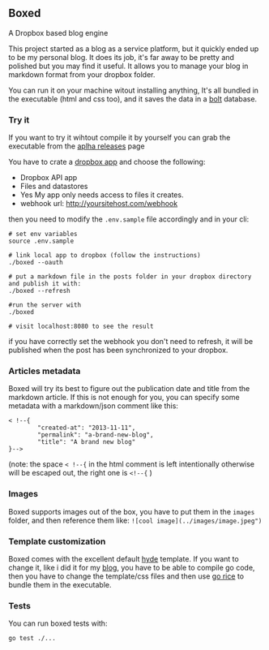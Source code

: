 ## Boxed

A Dropbox based blog engine

This project started as a blog as a service platform, but it quickly ended up to be my
personal blog. It does its job, it's far away to be pretty and polished but you may find it
useful. It allows you to manage your blog in markdown format from your dropbox
folder.

You can run it on your machine witout installing anything, It's all bundled in the executable (html and css too), and it saves the data in a [bolt](https://github.com/boltdb/bolt) database.

### Try it

If you want to try it wihtout compile it by yourself you can grab the executable
from the [aplha releases](https://github.com/tejo/boxed/releases/tag/v0.1-alpha)
page

You have to crate a [dropbox app](https://www.dropbox.com/developers/apps) and
choose the following:


- Dropbox API app
- Files and datastores
- Yes My app only needs access to files it creates.
- webhook url: http://yoursitehost.com/webhook


then you need to modify the ```.env.sample``` file accordingly and in your cli:

```
# set env variables
source .env.sample

# link local app to dropbox (follow the instructions)
./boxed --oauth

# put a markdown file in the posts folder in your dropbox directory and publish it with:
./boxed --refresh

#run the server with
./boxed

# visit localhost:8080 to see the result 
```


if you have correctly set the webhook you don't need to refresh, it will be published when the post has been synchronized to your dropbox.


### Articles metadata

Boxed will try its best to figure out the publication date and title from the markdown article. If this is not enough for you, you can specify some metadata with a markdown/json comment like this:

```
< !--{
		"created-at": "2013-11-11",
		"permalink": "a-brand-new-blog",
		"title": "A brand new blog"
}-->

``` 

(note: the space ```< !--{```  in the html comment is left intentionally otherwise will be escaped out, the right one is ```<!--{``` )

### Images

Boxed supports images out of the box, you have to put them in the ```images``` folder, and then reference them like: ```![cool image](../images/image.jpeg")```


### Template customization

Boxed comes with the excellent default [hyde](http://hyde.getpoole.com/) template. If you want to change it, like i did it for my [blog](http://boxed.parmi.it/), you have to be able to compile go code, then you have to change the template/css files and then use [go rice](https://github.com/GeertJohan/go.rice) to bundle them in the executable. 

### Tests

You can run boxed tests with:

```
go test ./...
```
